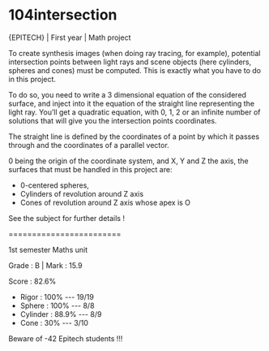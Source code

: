 # 104intersection

{EPITECH} | First year | Math project

To create synthesis images (when doing ray tracing, for example), potential intersection points between 
light rays and scene objects (here cylinders, spheres and cones) must be computed.
This is exactly what you have to do in this project.

To do so, you need to write a 3 dimensional equation of the considered surface, and inject into it the equation 
of the straight line representing the light ray.
You’ll get a quadratic equation, with 0, 1, 2 or an infinite number of solutions that will give you the intersection points coordinates.

The straight line is defined by the coordinates of a point by which it passes through and the coordinates of a parallel vector.

0 being the origin of the coordinate system, and X, Y and Z the axis, the surfaces that must be handled
in this project are:

  - 0-centered spheres,
  - Cylinders of revolution around Z axis
  - Cones of revolution around Z axis whose apex is O

See the subject for further details !

========================

1st semester Maths unit

Grade : B | Mark : 15.9

Score : 82.6%
  - Rigor               : 100%    --- 19/19
  - Sphere              : 100%    --- 8/8
  - Cylinder            : 88.9%   --- 8/9
  - Cone                : 30%     --- 3/10
  
Beware of -42 Epitech students !!!

